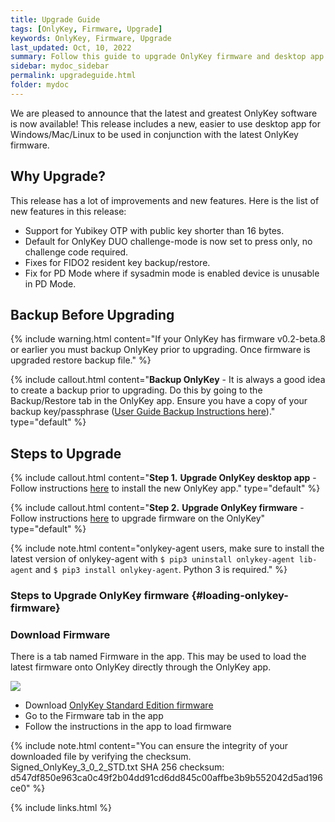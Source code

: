 ```yaml
---
title: Upgrade Guide
tags: [OnlyKey, Firmware, Upgrade]
keywords: OnlyKey, Firmware, Upgrade
last_updated: Oct, 10, 2022
summary: Follow this guide to upgrade OnlyKey firmware and desktop app
sidebar: mydoc_sidebar
permalink: upgradeguide.html
folder: mydoc
---
```



We are pleased to announce that the latest and greatest OnlyKey software is now available! This release includes a new, easier to use desktop app for Windows/Mac/Linux to be used in conjunction with the latest OnlyKey firmware.

## Why Upgrade?

This release has a lot of improvements and new features. Here is the list of new features in this release:

- Support for Yubikey OTP with public key shorter than 16 bytes.
- Default for OnlyKey DUO challenge-mode is now set to press only, no challenge code required.
- Fixes for FIDO2 resident key backup/restore.
- Fix for PD Mode where if sysadmin mode is enabled device is unusable in PD Mode.

## Backup Before Upgrading

{% include warning.html content="If your OnlyKey has firmware v0.2-beta.8 or earlier you must backup OnlyKey prior to upgrading. Once firmware is upgraded restore backup file." %}

{% include callout.html content="**Backup OnlyKey** - It is always a good idea to create a backup prior to upgrading. Do this by going to the Backup/Restore tab in the OnlyKey app. Ensure you have a copy of your backup key/passphrase ([User Guide Backup Instructions here](https://docs.crp.to/usersguide.html#secure-encrypted-backup-anywhere))." type="default" %}

## Steps to Upgrade

{% include callout.html content="**Step 1.** **Upgrade OnlyKey desktop app** - Follow instructions [here](https://docs.crp.to/usersguide.html#app-desktop) to install the new OnlyKey app." type="default" %}

{% include callout.html content="**Step 2.** **Upgrade OnlyKey firmware** - Follow instructions [here](#loading-onlykey-firmware) to upgrade firmware on the OnlyKey" type="default" %}

{% include note.html content="onlykey-agent users, make sure to install the latest version of onlykey-agent with `$ pip3 uninstall onlykey-agent lib-agent` and `$ pip3 install onlykey-agent`. Python 3 is required." %}

### Steps to Upgrade OnlyKey firmware {#loading-onlykey-firmware}

### Download Firmware

There is a tab named Firmware in the app. This may be used to load the latest firmware onto OnlyKey directly through the OnlyKey app.

![](https://raw.githubusercontent.com/trustcrypto/trustcrypto.github.io/pages/images/newfeature2.png)

- Download <a href="https://github.com/trustcrypto/OnlyKey-Firmware/releases/download/v3.0.2-prod/Signed_OnlyKey_3_0_2_STD.txt" target="_blank" download="Signed_OnlyKey_3_0_1_STD.txt">OnlyKey Standard Edition firmware</a>
- Go to the Firmware tab in the app
- Follow the instructions in the app to load firmware

{% include note.html content="You can ensure the integrity of your downloaded file by verifying the checksum. <br>Signed_OnlyKey_3_0_2_STD.txt SHA 256 checksum:<br>
d547df850e963ca0c49f2b04dd91cd6dd845c00affbe3b9b552042d5ad196ce0" %}

<!---
- Download [OnlyKey Standard Edition firmware](https://github.com/trustcrypto/OnlyKey-Firmware/releases/download/v2.1.0-prod/Signed_OnlyKey_2_1_0_STD.txt)
- Go to the [Firmware] tab in the app
- Follow the instructions in the app to load firmware

For more information on the latest firmware release [here](https://github.com/trustcrypto/OnlyKey-Firmware/releases/latest/)
-->

{% include links.html %}
